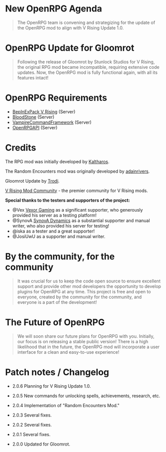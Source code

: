 # New OpenRPG Agenda

> The OpenRPG team is convening and strategizing for the update of the OpenRPG mod to align with V Rising Update 1.0.

# OpenRPG Update for Gloomrot

> Following the release of Gloomrot by Stunlock Studios for V Rising, the original RPG mod became incompatible, requiring extensive code updates. Now, the OpenRPG mod is fully functional again, with all its features intact!

# OpenRPG Requirements

- [BepInExPack V Rising](https://v-rising.thunderstore.io/package/BepInEx/BepInExPack_V_Rising/) (Server)
- [BloodStone](https://v-rising.thunderstore.io/package/deca/Bloodstone/) (Server)
- [VampireCommandFramework](https://v-rising.thunderstore.io/package/deca/VampireCommandFramework/) (Server)
- [OpenRPGAPI](?????) (Server)

# Credits

The RPG mod was initially developed by [Kaltharos](https://github.com/Kaltharos).

The Random Encounters mod was originally developed by [adainrivers](https://github.com/adainrivers/randomencounters).

Gloomrot Update by [Trodi](https://github.com/oscarpedrero).

[V Rising Mod Community](https://discord.gg/vrisingmods) - the premier community for V Rising mods.

**Special thanks to the testers and supporters of the project:**

- @Vex [Vexor Gaming](https://discord.gg/rxaTBzjuMc) as a significant supporter, who generously provided his server as a testing platform!
- @SynovA [SynovA Dynamics](https://discord.gg/UcQmfmQkW6) as a substantial supporter and manual writer, who also provided his server for testing!
- @iska as a tester and a great supporter!
- @JosiUwU as a supporter and manual writer.

# By the community, for the community

> It was crucial for us to keep the code open source to ensure excellent support and provide other mod developers the opportunity to develop plugins for OpenRPG at any time. This project is free and open to everyone, created by the community for the community, and everyone is a part of the development!

# The Future of OpenRPG

> We will soon share our future plans for OpenRPG with you. Initially, our focus is on releasing a stable public version! There is a high likelihood that in the future, the OpenRPG mod will incorporate a user interface for a clean and easy-to-use experience!

# Patch notes / Changelog

- 2.0.6 Planning for V Rising Update 1.0.

- 2.0.5 New commands for unlocking spells, achievements, research, etc.

- 2.0.4 Implementation of "Random Encounters Mod."

- 2.0.3 Several fixes.

- 2.0.2 Several fixes.

- 2.0.1 Several fixes.

- 2.0.0 Updated for Gloomrot.
